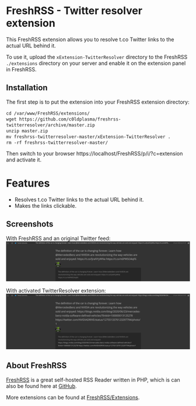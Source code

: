# FreshRSS - Twitter resolver extension

This FreshRSS extension allows you to resolve t.co Twitter links to the actual URL behind it.

To use it, upload the ```xExtension-TwitterResolver``` directory to the FreshRSS `./extensions` directory on your server and enable it on the extension panel in FreshRSS.

## Installation

The first step is to put the extension into your FreshRSS extension directory:
```
cd /var/www/FreshRSS/extensions/
wget https://github.com/c0ldplasma/freshrss-twitterresolver/archive/master.zip
unzip master.zip
mv freshrss-twitterresolver-master/xExtension-TwitterResolver .
rm -rf freshrss-twitterresolver-master/
```

Then switch to your browser https://localhost/FreshRSS/p/i/?c=extension and activate it.

# Features

- Resolves t.co Twitter links to the actual URL behind it.
- Makes the links clickable.

## Screenshots

With FreshRSS and an original Twitter feed:
![screenshot before](https://github.com/c0ldplasma/freshrss-twitterresolver/blob/main/before.png "Without this extension the t.co link is shown")

With activated TwitterResolver extension:
![screenshot after](https://github.com/c0ldplasma/freshrss-twitterresolver/blob/main/after.png "After activating the extension the actual URL is shown")

## About FreshRSS

[FreshRSS](https://freshrss.org/) is a great self-hosted RSS Reader written in PHP, which is can also be found here at [GitHub](https://github.com/FreshRSS/FreshRSS).

More extensions can be found at [FreshRSS/Extensions](https://github.com/FreshRSS/Extensions).

